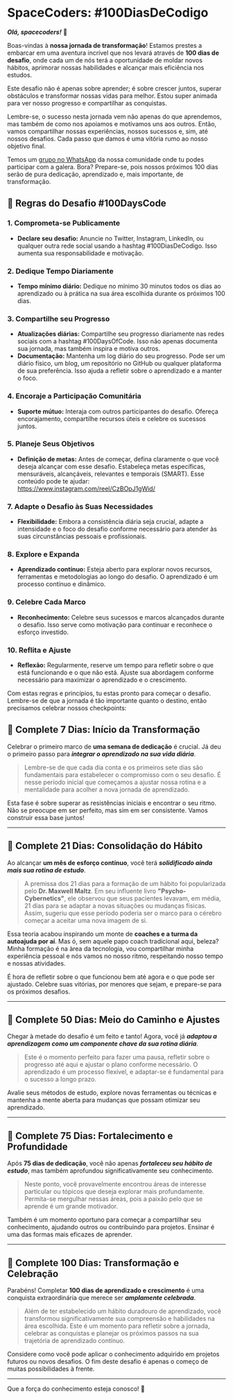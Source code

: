 # SpaceCoders: #100DiasDeCodigo

***Olá, spacecoders!*** 🖖

Boas-vindas à **nossa jornada de transformação**! Estamos prestes a embarcar em uma aventura incrível que nos levará através de **100 dias de desafio**, onde cada um de nós terá a oportunidade de moldar novos hábitos, aprimorar nossas habilidades e alcançar mais eficiência nos estudos.

Este desafio não é apenas sobre aprender; é sobre crescer juntos, superar obstáculos e transformar nossas vidas para melhor. Estou super animada para ver nosso progresso e compartilhar as conquistas.

Lembre-se, o sucesso nesta jornada vem não apenas do que aprendemos, mas também de como nos apoiamos e motivamos uns aos outros. Então, vamos compartilhar nossas experiências, nossos sucessos e, sim, até nossos desafios. Cada passo que damos é uma vitória rumo ao nosso objetivo final.

Temos um [grupo no WhatsApp](https://chat.whatsapp.com/F32aZqVM4HWIa3yscW0KpJ) da nossa comunidade onde tu podes participar com a galera. Bora? Prepare-se, pois nossos próximos 100 dias serão de pura dedicação, aprendizado e, mais importante, de transformação.

## 🖖 **Regras do Desafio #100DaysCode**

### 1. Comprometa-se Publicamente

- **Declare seu desafio:** Anuncie no Twitter, Instagram, LinkedIn, ou qualquer outra rede social usando a hashtag #100DiasDeCodigo. Isso aumenta sua responsabilidade e motivação.

### 2. Dedique Tempo Diariamente

- **Tempo mínimo diário:** Dedique no mínimo 30 minutos todos os dias ao aprendizado ou à prática na sua área escolhida durante os próximos 100 dias.

### 3. Compartilhe seu Progresso

- **Atualizações diárias:** Compartilhe seu progresso diariamente nas redes sociais com a hashtag #100DaysOfCode. Isso não apenas documenta sua jornada, mas também inspira e motiva outros.
- **Documentação:** Mantenha um log diário do seu progresso. Pode ser um diário físico, um blog, um repositório no GitHub ou qualquer plataforma de sua preferência. Isso ajuda a refletir sobre o aprendizado e a manter o foco.

### 4. Encoraje a Participação Comunitária

- **Suporte mútuo:** Interaja com outros participantes do desafio. Ofereça encorajamento, compartilhe recursos úteis e celebre os sucessos juntos.

### 5. Planeje Seus Objetivos

- **Definição de metas:** Antes de começar, defina claramente o que você deseja alcançar com esse desafio. Estabeleça metas específicas, mensuráveis, alcançáveis, relevantes e temporais (SMART). Esse conteúdo pode te ajudar: https://www.instagram.com/reel/CzBOpJ1gWid/

### 7. Adapte o Desafio às Suas Necessidades

- **Flexibilidade:** Embora a consistência diária seja crucial, adapte a intensidade e o foco do desafio conforme necessário para atender às suas circunstâncias pessoais e profissionais.

### 8. Explore e Expanda

- **Aprendizado contínuo:** Esteja aberto para explorar novos recursos, ferramentas e metodologias ao longo do desafio. O aprendizado é um processo contínuo e dinâmico.

### 9. Celebre Cada Marco

- **Reconhecimento:** Celebre seus sucessos e marcos alcançados durante o desafio. Isso serve como motivação para continuar e reconhece o esforço investido.

### 10. Reflita e Ajuste

- **Reflexão:** Regularmente, reserve um tempo para refletir sobre o que está funcionando e o que não está. Ajuste sua abordagem conforme necessário para maximizar o aprendizado e o crescimento.

Com estas regras e princípios, tu estas pronto para começar o desafio. Lembre-se de que a jornada é tão importante quanto o destino, então precisamos celebrar nossos checkpoints:

## 🚩 Complete 7 Dias: Início da Transformação

Celebrar o primeiro marco de **uma semana de dedicação** é crucial. Já deu o primeiro passo para ***integrar o aprendizado na sua vida diária***.

> Lembre-se de que cada dia conta e os primeiros sete dias são fundamentais para estabelecer o compromisso com o seu desafio. É nesse período inicial que começamos a ajustar nossa rotina e a mentalidade para acolher a nova jornada de aprendizado.

Esta fase é sobre superar as resistências iniciais e encontrar o seu ritmo. Não se preocupe em ser perfeito, mas sim em ser consistente. Vamos construir essa base juntos!

---

## 🚩 Complete 21 Dias: Consolidação do Hábito

Ao alcançar **um mês de esforço contínuo**, você terá ***solidificado ainda mais sua rotina de estudo***.

> A premissa dos 21 dias para a formação de um hábito foi popularizada pelo **Dr. Maxwell Maltz**. Em seu influente livro **"Psycho-Cybernetics"**, ele observou que seus pacientes levavam, em média, 21 dias para se adaptar a novas situações ou mudanças físicas. Assim, sugeriu que esse período poderia ser o marco para o cérebro começar a aceitar uma nova imagem de si.

Essa teoria acabou inspirando um monte de **coaches e a turma da autoajuda por aí**. Mas ó, sem aquele papo coach tradicional aqui, beleza? Minha formação é na àrea da tecnologia, vou compartilhar minha experiência pessoal e nós vamos no nosso ritmo, respeitando nosso tempo e nossas atividades.

É hora de refletir sobre o que funcionou bem até agora e o que pode ser ajustado. Celebre suas vitórias, por menores que sejam, e prepare-se para os próximos desafios.

---

## 🚩 Complete 50 Dias: Meio do Caminho e Ajustes

Chegar à metade do desafio é um feito e tanto! Agora, você já ***adaptou a aprendizagem como um componente chave da sua rotina diária***.

> Este é o momento perfeito para fazer uma pausa, refletir sobre o progresso até aqui e ajustar o plano conforme necessário. O aprendizado é um processo flexível, e adaptar-se é fundamental para o sucesso a longo prazo.

Avalie seus métodos de estudo, explore novas ferramentas ou técnicas e mantenha a mente aberta para mudanças que possam otimizar seu aprendizado.

---

## 🚩 Complete 75 Dias: Fortalecimento e Profundidade

Após **75 dias de dedicação**, você não apenas ***fortaleceu seu hábito de estudo***, mas também aprofundou significativamente seu conhecimento.

> Neste ponto, você provavelmente encontrou áreas de interesse particular ou tópicos que deseja explorar mais profundamente. Permita-se mergulhar nessas áreas, pois a paixão pelo que se aprende é um grande motivador.

Também é um momento oportuno para começar a compartilhar seu conhecimento, ajudando outros ou contribuindo para projetos. Ensinar é uma das formas mais eficazes de aprender.

---

## 🚩 Complete 100 Dias: Transformação e Celebração

Parabéns! Completar **100 dias de aprendizado e crescimento** é uma conquista extraordinária que merece ser ***amplamente celebrada***.

> Além de ter estabelecido um hábito duradouro de aprendizado, você transformou significativamente sua compreensão e habilidades na área escolhida. Este é um momento para refletir sobre a jornada, celebrar as conquistas e planejar os próximos passos na sua trajetória de aprendizado contínuo.

Considere como você pode aplicar o conhecimento adquirido em projetos futuros ou novos desafios. O fim deste desafio é apenas o começo de muitas possibilidades à frente.

---
Que a força do conhecimento esteja conosco! 🖖

